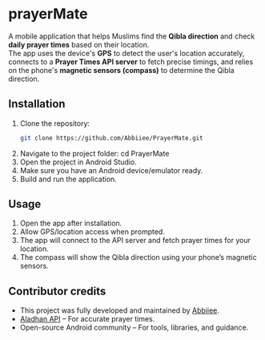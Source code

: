 # prayerMate
A mobile application that helps Muslims find the **Qibla direction** and check **daily prayer times** based on their location.  
The app uses the device's **GPS** to detect the user's location accurately, connects to a **Prayer Times API server** to fetch precise timings, and relies on the phone's **magnetic sensors (compass)** to determine the Qibla direction.

## Installation

1. Clone the repository:
   ```bash
   git clone https://github.com/Abbiiee/PrayerMate.git
   ```
2. Navigate to the project folder:
cd PrayerMate
3. Open the project in Android Studio.
4. Make sure you have an Android device/emulator ready.
5. Build and run the application.

## Usage

1. Open the app after installation.
2. Allow GPS/location access when prompted.
3. The app will connect to the API server and fetch prayer times for your location.
4. The compass will show the Qibla direction using your phone’s magnetic sensors.

## Contributor credits  

- This project was fully developed and maintained by [Abbiiee](https://github.com/Abbiiee).  
- [Aladhan API](https://aladhan.com/prayer-times-api) – For accurate prayer times.  
- Open-source Android community – For tools, libraries, and guidance.  
